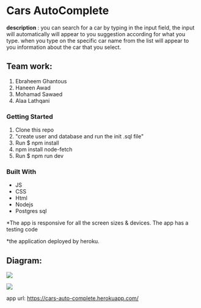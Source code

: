 # Cars AutoComplete


**description** : you can search for a car by typing in the input field, the input will automatically will appear to you suggestion according for what you type.
when you type on the specific car name from the list will appear to you information about the car that you select.

## Team work:
1. Ebraheem Ghantous
2. Haneen Awad
3. Mohamad Sawaed
4. Alaa Lathqani


 ### Getting Started
1.  Clone this repo
2.  "create user and database and run the init .sql file"
3.  Run $ npm install
4.  npm install node-fetch
5.  Run $ npm run dev

### Built With
* JS
* CSS
* Html
* Nodejs
* Postgres sql

*The app is responsive for all the screen sizes & devices. The app has a testing code
 
*the application deployed by heroku.

**Diagram:**
----
![](https://i.imgur.com/Bb50l2g.jpg)

![](https://i.imgur.com/UcN7Zl1.jpg)



app url: https://cars-auto-complete.herokuapp.com/




